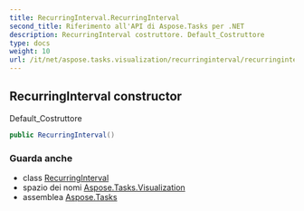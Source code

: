 ```yaml
---
title: RecurringInterval.RecurringInterval
second_title: Riferimento all'API di Aspose.Tasks per .NET
description: RecurringInterval costruttore. Default_Costruttore
type: docs
weight: 10
url: /it/net/aspose.tasks.visualization/recurringinterval/recurringinterval/
---
```

## RecurringInterval constructor

Default_Costruttore

```csharp
public RecurringInterval()
```

### Guarda anche

* class [RecurringInterval](../)
* spazio dei nomi [Aspose.Tasks.Visualization](../../recurringinterval/)
* assemblea [Aspose.Tasks](../../../)


